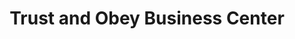 ---
title: "Trust and Obey Business Center"
url: /ganta/trust-and-obey-business-center/
shop: convenience
---